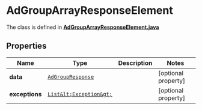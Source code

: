 

# AdGroupArrayResponseElement

The class is defined in **[AdGroupArrayResponseElement.java](../../src/main/java/org/openapitools/model/AdGroupArrayResponseElement.java)**

## Properties

Name | Type | Description | Notes
------------ | ------------- | ------------- | -------------
**data** | [`AdGroupResponse`](AdGroupResponse.md) |  |  [optional property]
**exceptions** | [`List&lt;Exception&gt;`](Exception.md) |  |  [optional property]




